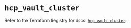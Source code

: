 # `hcp_vault_cluster`

Refer to the Terraform Registry for docs: [`hcp_vault_cluster`](https://registry.terraform.io/providers/hashicorp/hcp/0.100.0/docs/resources/vault_cluster).
